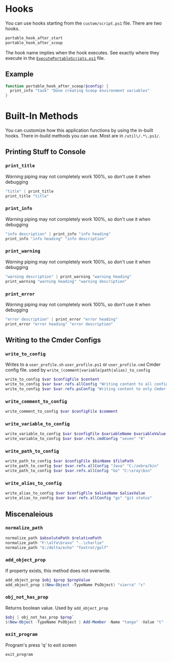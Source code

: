 # Hooks

You can use hooks starting from the `custom/script.ps1` file. There are two hooks.

```powershell
portable_hook_after_start
portable_hook_after_scoop
```

The hook name implies when the hook executes. See exactly where they execute in the [`ExecutePortableScripts.ps1`](https://github.com/eankeen/portable-workstation/blob/feat/simplify/ExecutePortableScripts.ps1) file.

## Example

```powershell
function portable_hook_after_scoop($config) {
  print_info "task" "Done creating Scoop environment variables"
}
```

# Built-In Methods

You can customize how this application functions by using the in-built hooks. There in-build methods you can use. Most are in `/util\/.*\.ps1/`.

## Printing Stuff to Console

### `print_title`

*Warning* piping may not completely work 100%, so don't use it when debugging

```powershell
"title" | print_title
print_title "title"
```

### `print_info`

*Warning* piping may not completely work 100%, so don't use it when debugging

```powershell
"info description" | print_info "info heading"
print_info "info heading" "info description"
```

### `print_warning`

*Warning* piping may not completely work 100%, so don't use it when debugging

```powershell
"warning description" | print_warning "warning heading"
print_warning "warning heading" "warning description"
```

### `print_error`

*Warning* piping may not completely work 100%, so don't use it when debugging

```powershell
"error description" | print_error "error heading"
print_error "error heading" "error description"
```

## Writing to the Cmder Configs

### `write_to_config`

Writes to a `user_profile.sh` `user_profile.ps1` or `user_profile.cmd` Cmder config file. used by `write_(comment|variable|path|alias)_to_config`

```powershell
write_to_config $var $configFile $content
write_to_config $var $var.refs.allConfig "Writing content to all config files"
write_to_config $var $var.refs.psConfig "Writing content to only Cmder ps config file"
```

### `write_comment_to_config`

```powershell
write_comment_to_config $var $configFile $comment
```

### `write_variable_to_config`

```powershell
write_variable_to_config $var $configFile $variableName $variableValue
write_variable_to_config $var $var.refs.cmdConfig "seven" "8"
```

### `write_path_to_config`

```powershell
write_path_to_config $var $configFile $binName $filePath
write_path_to_config $var $var.refs.allConfig "Java" "C:/zebra/bin"
write_path_to_config $var $var.refs.allConfig "Go" "C:\xray\bin"
```

### `write_alias_to_config`

```powershell
write_alias_to_config $var $configFile $aliasName $aliasValue
write_alias_to_config $var $var.refs.allConfig "gs" "git status"
```

## Miscenaleious

### `normalize_path`

```powershell
normalize_path $absolutePath $relativePath
normalize_path "F:\alfa\bravo" "..\charlie"
normalize_path "G:/delta/echo" "foxtrot/golf"
```

### `add_object_prop`

If property exists, this method does not overwrite.

```powershell
add_object_prop $obj $prop $propValue
add_object_prop $(New-Object -TypeName PsObject) "sierra" "s"
```

### `obj_not_has_prop`

Returns boolean value. Used by `add_object_prop`

```powershell
$obj | obj_not_has_prop $prop`
$(New-Object -TypeName PsObject | Add-Member -Name "tango" -Value "t" -MemberType NoteProperty) | obj_not_has_prop "tango"`
```

### `exit_program`

Program's press 'q' to exit screen

```powershell
exit_program
```
